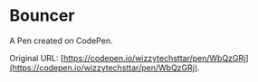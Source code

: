 # Bouncer

A Pen created on CodePen.

Original URL: [https://codepen.io/wizzytechsttar/pen/WbQzGRj](https://codepen.io/wizzytechsttar/pen/WbQzGRj).

